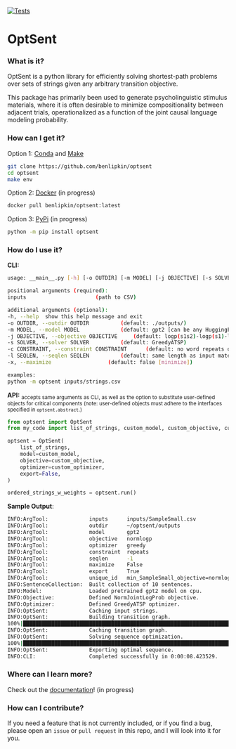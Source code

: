 [![Tests](https://github.com/benlipkin/optsent/actions/workflows/testing.yml/badge.svg)](https://github.com/benlipkin/optsent/actions/workflows/testing.yml)

# OptSent

### What is it?

OptSent is a python library for efficiently solving shortest-path problems over sets of strings given any arbitrary transition objective.

This package has primarily been used to generate psycholinguistic stimulus materials, where it is often desirable to minimize compositionality between adjacent trials, operationalized as a function of the joint causal language modeling probability.

### How can I get it?

Option 1: [Conda](https://conda.io/projects/conda/en/latest/user-guide/install/index.html) and [Make](https://www.gnu.org/software/make/)

```bash
git clone https://github.com/benlipkin/optsent
cd optsent
make env
```

Option 2: [Docker](https://docs.docker.com/get-docker/) (in progress)

```bash
docker pull benlipkin/optsent:latest
```

Option 3: [PyPi](https://pypi.org/) (in progress)

```bash
python -m pip install optsent
```

### How do I use it?

**CLI:**

```bash
usage: __main__.py [-h] [-o OUTDIR] [-m MODEL] [-j OBJECTIVE] [-s SOLVER] [-c CONSTRAINT] [-l SEQLEN] [-x] inputs

positional arguments (required):
inputs 						(path to CSV)

additional arguments (optional):
-h, --help  show this help message and exit
-o OUTDIR, --outdir OUTDIR 			(default: ./outputs/)
-m MODEL, --model MODEL				(default: gpt2 [can be any HuggingFace CausalLM])
-j OBJECTIVE, --objective OBJECTIVE		(default: logp(s1s2)-logp(s1)-logp(s2))
-s SOLVER, --solver SOLVER			(default: GreedyATSP)
-c CONSTRAINT, --constraint CONSTRAINT		(default: no word repeats on boundaries)
-l SEQLEN, --seqlen SEQLEN			(default: same length as input materials)
-x, --maximize					(default: false [minimize])

examples:
python -m optsent inputs/strings.csv
```

**API:**
<sub>accepts same arguments as CLI, as well as the option to substitute user-defined objects for critical components (note: user-defined objects must adhere to the interfaces specified in `optsent.abstract`.)</sub>

```python
from optsent import OptSent
from my_code import list_of_strings, custom_model, custom_objective, custom_optimizer

optsent = OptSent(
    list_of_strings,
    model=custom_model,
    objective=custom_objective,
    optimizer=custom_optimizer,
    export=False,
)

ordered_strings_w_weights = optsent.run()
```

**Sample Output**:

```bash
INFO:ArgTool:             inputs      inputs/SampleSmall.csv
INFO:ArgTool:             outdir      ~/optsent/outputs
INFO:ArgTool:             model       gpt2
INFO:ArgTool:             objective   normlogp
INFO:ArgTool:             optimizer   greedy
INFO:ArgTool:             constraint  repeats
INFO:ArgTool:             seqlen      -1
INFO:ArgTool:             maximize    False
INFO:ArgTool:             export      True
INFO:ArgTool:             unique_id   min_SampleSmall_objective=normlogp_optimizer=greedy_constraint=repeats_model=gpt2
INFO:SentenceCollection:  Built collection of 10 sentences.
INFO:Model:               Loaded pretrained gpt2 model on cpu.
INFO:Objective:           Defined NormJointLogProb objective.
INFO:Optimizer:           Defined GreedyATSP optimizer.
INFO:OptSent:             Caching input strings.
INFO:OptSent:             Building transition graph.
100%|█████████████████████████████████████████████████████████████████████████████████████████████████████████████████| 100/100 [00:04<00:00, 20.99it/s]
INFO:OptSent:             Caching transition graph.
INFO:OptSent:             Solving sequence optimization.
100%|██████████████████████████████████████████████████████████████████████████████████████████████████████████████████| 9/9 [00:00<00:00, 20404.72it/s]
INFO:OptSent:             Exporting optimal sequence.
INFO:CLI:                 Completed successfully in 0:00:08.423529.
```

### Where can I learn more?

Check out the [documentation](<>)!  (in progress)

### How can I contribute?

If you need a feature that is not currently included, or if you find a bug, please open an `issue` or `pull request` in this repo, and I will look into it for you.

